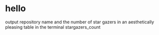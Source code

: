 # hello
output repository name and the number of star gazers in an aesthetically pleasing table in the terminal stargazers_count
